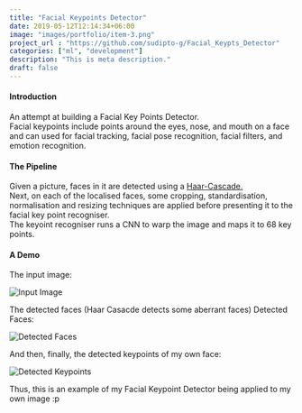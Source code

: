```yaml
---
title: "Facial Keypoints Detector"
date: 2019-05-12T12:14:34+06:00
image: "images/portfolio/item-3.png"
project_url : "https://github.com/sudipto-g/Facial_Keypts_Detector"
categories: ["ml", "development"]
description: "This is meta description."
draft: false
---
```


#### Introduction

An attempt at building a Facial Key Points Detector.  
Facial keypoints include points around the eyes, nose, and mouth on a face and can used for facial tracking, facial pose recognition, facial filters, and emotion recognition.  

#### The Pipeline

Given a picture, faces in it are detected using a [Haar-Cascade.](https://towardsdatascience.com/face-detection-with-haar-cascade-727f68dafd08)  
Next, on each of the localised faces, some cropping, standardisation, normalisation and resizing techniques are applied before presenting it to the facial key point recogniser.  
The keyoint recogniser runs a CNN to warp the image and maps it to 68 key points.  

#### A Demo

The input image:  

![Input Image](https://sudipto-g.github.io/Facial_Keypts_Detector/Figure_1.png)


The detected faces (Haar Casacde detects some aberrant faces) Detected Faces:  

![Detected Faces](https://sudipto-g.github.io/Facial_Keypts_Detector/Figure_3.png)


And then, finally, the detected keypoints of my own face:  

![Detected Keypoints](https://sudipto-g.github.io/Facial_Keypts_Detector/Figure_2.png)

Thus, this is an example of my Facial Keypoint Detector being applied to my own image :p
